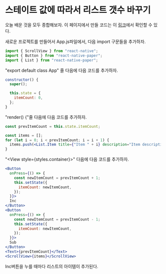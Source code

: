 # 스테이트 값에 따라서 리스트 갯수 바꾸기

오늘 배운 것을 모두 종합해보자.
이 페이지에서 만들 코드는 이 [링크](https://snack.expo.io/@jh.majecty/0210-inc-dec-list)에서 확인할 수 있다.

새로운 프로젝트를 만들어서 App.js파일에서, 다음 import 구문들을 추가하자.

```jsx
import { ScrollView } from "react-native";
import { Button } from "react-native-paper";
import { List } from "react-native-paper";
```

"export default class App" 줄 다음에 다음 코드를 추가하자.

```jsx
constructor() {
  super();

  this.state = {
    itemCount: 0,
  };
}
```

"render() {"줄 다음에 다음 코드를 추가하자.

```jsx
const prevItemCount = this.state.itemCount;

const items = [];
for (let i = 0; i < prevItemCount; i = i + 1) {
  items.push(<List.Item title={"Item " + i} description="Item description" />);
}
```

"\<View style={styles.container}\>" 다음에 다음 코드를 추가하자.

```jsx
<Button
  onPress={() => {
    const newItemCount = prevItemCount + 1;
    this.setState({
      itemCount: newItemCount,
    });
  }}>
  Inc
</Button>
<Button
  onPress={() => {
    const newItemCount = prevItemCount - 1;
    this.setState({
      itemCount: newItemCount,
    });
  }}>
  Sub
</Button>
<Text>{prevItemCount}</Text>
<ScrollView>{items}</ScrollView>
```

Inc버튼을 누를 때마다 리스트의 아이템이 추가된다.
